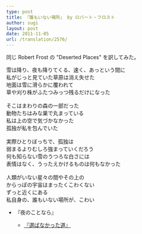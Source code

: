 ```yaml
---
type: post
title: 『誰もいない場所』 by ロバート・フロスト
author: sugi
layout: post
date: 2011-11-05
url: /translation/2576/
---
```

同じ Robert Frost の "Deserted Places" を訳してみた。

<pre>雪は降り、夜も降りてくる、速く、あっという間に
私がじっと見ていた草原は消え失せた
地面は雪に滑らかに覆われて
草や刈り株がふたつみっつ残るだけになった

そこはまわりの森の一部だった
動物たちはみな巣で丸まっている
私は上の空で気づかなかった
孤独が私を包んでいた

実際ひとりぼっちで、孤独は
弱まるよりむしろ強まっていくだろう
何も知らない雪のうつろな白さには
表情はなく、うったえかけるものは何もなかった

人類がいない星々の間やその上の
からっぽの宇宙はまったくこわくない
ずっと近くにある
私自身の、誰もいない場所が、こわい
</pre>

  * 『夜のことなら』</li> </li> 
    
      * [『選ばなかった道』][1]</ul>

 [1]: /walk-20011124